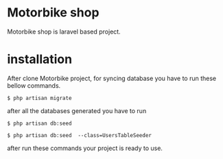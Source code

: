 # Motorbike shop 
Motorbike shop is laravel based project.

# installation
After clone Motorbike project, for syncing database you have to run these bellow commands.

``
$ php artisan migrate
``


after all the databases generated you have to run 


``
$ php artisan db:seed
``


``
$ php artisan db:seed  --class=UsersTableSeeder
``


after run these commands your project is ready to use.

